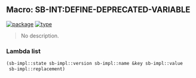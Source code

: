 ## Macro: SB-INT:DEFINE-DEPRECATED-VARIABLE
[![package](https://img.shields.io/badge/Package-SB--INT-5f9ea0.svg?style=social&colorA=999999)](../) [![type](https://img.shields.io/badge/Type-Macro-5f9ea0.svg?style=social&colorA=999999)](../#macro) 

> No description.

### Lambda list
```cl
(sb-impl::state sb-impl::version sb-impl::name &key sb-impl::value
 sb-impl::replacement)
```

